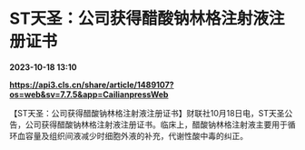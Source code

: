 # ST天圣：公司获得醋酸钠林格注射液注册证书

**2023-10-18 13:10**

**https://api3.cls.cn/share/article/1489107?os=web&sv=7.7.5&app=CailianpressWeb**

【ST天圣：公司获得醋酸钠林格注射液注册证书】财联社10月18日电，ST天圣公告，公司获得醋酸钠林格注射液注册证书。临床上，醋酸钠林格注射液主要用于循环血容量及组织间液减少时细胞外液的补充，代谢性酸中毒的纠正。